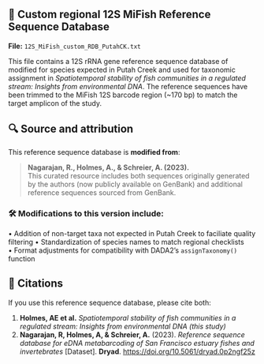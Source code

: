 ## 📁 Custom regional 12S MiFish Reference Sequence Database

**File:** `12S_MiFish_custom_RDB_PutahCK.txt`

This file contains a 12S rRNA gene reference sequence database of modified for species expected in Putah Creek and used for taxonomic assignment in *Spatiotemporal stability of fish communities in a regulated stream: Insights from environmental DNA*. The reference sequences have been trimmed to the MiFish 12S barcode region (~170 bp) to match the target amplicon of the study.

## 🔍 Source and attribution

This reference sequence database is **modified from**:

> **Nagarajan, R., Holmes, A., & Schreier, A. (2023).**  
> This curated resource includes both sequences originally generated by the authors (now publicly available on GenBank) and additional reference sequences sourced from GenBank.
 
### 🛠 Modifications to this version include:
• Addition of non-target taxa not expected in Putah Creek to faciliate quality filtering
• Standardization of species names to match regional checklists  
• Format adjustments for compatibility with DADA2’s `assignTaxonomy()` function

## 📄 Citations

If you use this reference sequence database, please cite both:
1. **Holmes, AE et al.** *Spatiotemporal stability of fish communities in a regulated stream: Insights from environmental DNA (this study)*
2. **Nagarajan, R, Holmes, A, & Schreier, A.** (2023). *Reference sequence database for eDNA metabarcoding of San Francisco estuary fishes and invertebrates* [Dataset]. **Dryad**. https://doi.org/10.5061/dryad.0p2ngf25z
